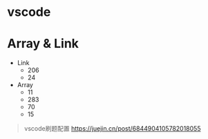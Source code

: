 # vscode 

# Array & Link 

* Link
    - 206
    - 24
* Array
    - 11
    - 283
    - 70
    - 15

> vscode刷题配置 https://juejin.cn/post/6844904105782018055
